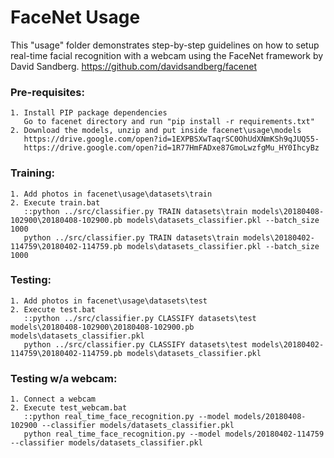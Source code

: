 # FaceNet Usage

This "usage" folder demonstrates step-by-step guidelines on how to setup real-time facial recognition with a webcam using the FaceNet framework by David Sandberg. https://github.com/davidsandberg/facenet

### Pre-requisites:

	1. Install PIP package dependencies
	   Go to facenet directory and run "pip install -r requirements.txt"
	2. Download the models, unzip and put inside facenet\usage\models
	   https://drive.google.com/open?id=1EXPBSXwTaqrSC0OhUdXNmKSh9qJUQ55-
	   https://drive.google.com/open?id=1R77HmFADxe87GmoLwzfgMu_HY0IhcyBz

### Training:

	1. Add photos in facenet\usage\datasets\train
	2. Execute train.bat
	   ::python ../src/classifier.py TRAIN datasets\train models\20180408-102900\20180408-102900.pb models\datasets_classifier.pkl --batch_size 1000
	   python ../src/classifier.py TRAIN datasets\train models\20180402-114759\20180402-114759.pb models\datasets_classifier.pkl --batch_size 1000

### Testing:

	1. Add photos in facenet\usage\datasets\test
	2. Execute test.bat
	   ::python ../src/classifier.py CLASSIFY datasets\test models\20180408-102900\20180408-102900.pb models\datasets_classifier.pkl
	   python ../src/classifier.py CLASSIFY datasets\test models\20180402-114759\20180402-114759.pb models\datasets_classifier.pkl

### Testing w/a webcam:
	1. Connect a webcam
	2. Execute test_webcam.bat
	   ::python real_time_face_recognition.py --model models/20180408-102900 --classifier models/datasets_classifier.pkl
	   python real_time_face_recognition.py --model models/20180402-114759 --classifier models/datasets_classifier.pkl
